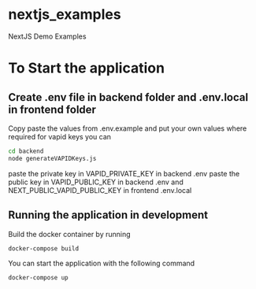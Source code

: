 # nextjs_examples

NextJS Demo Examples

# To Start the application

## Create .env file in backend folder and .env.local in frontend folder

Copy paste the values from .env.example and put your own values where required
for vapid keys you can

```bash
cd backend
node generateVAPIDKeys.js
```

paste the private key in VAPID_PRIVATE_KEY in backend .env
paste the public key in VAPID_PUBLIC_KEY in backend .env and NEXT_PUBLIC_VAPID_PUBLIC_KEY in frontend .env.local

## Running the application in development

Build the docker container by running

```bash
docker-compose build
```

You can start the application with the following command

```bash
docker-compose up
```
